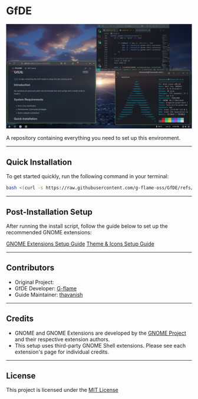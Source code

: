# GfDE

![GfDE](assets/banner.png)

A repository containing everything you need to set up this environment.

---

## Quick Installation

To get started quickly, run the following command in your terminal:

```bash
bash <(curl -s https://raw.githubusercontent.com/g-flame-oss/GfDE/refs/heads/main/clone.sh)
```

---

## Post-Installation Setup

After running the install script, follow the guide below to set up the recommended GNOME extensions:

[GNOME Extensions Setup Guide](assets/extension/setup.md)
[Theme & Icons Setup Guide](assets/theme/theme-setup.md)

---

## Contributors

- Original Project:  
- GfDE Developer: [G-flame](https://github.com/g-flame)
- Guide Maintainer: [thavanish](https://github.com/thavanish)

---

## Credits

- GNOME and GNOME Extensions are developed by the [GNOME Project](https://www.gnome.org/) and their respective extension authors.  
- This setup uses third-party GNOME Shell extensions. Please see each extension's page for individual credits.

---

## License

This project is licensed under the [MIT License](LICENSE)

